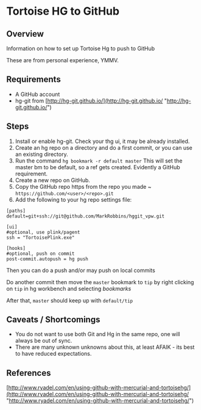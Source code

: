 # Tortoise HG to GitHub #

## Overview ##

Information on how to set up Tortoise Hg to push to GitHub

These are from personal experience, YMMV.

## Requirements

- A GitHub account
- hg-git from [http://hg-git.github.io/](http://hg-git.github.io/ "http://hg-git.github.io/")


## Steps

1. Install or enable hg-git. Check your thg ui, it may be already installed.
2. Create an hg repo on a directory and do a first commit, or you can use an existing directory.
3. Run the command `hg bookmark -r default master` This will set the master bm to be default, so a ref gets created. Evidently a GitHub requirement.
4. Create a new repo on GitHub.
5. Copy the GitHub repo https from the repo you made ~ `https://github.com/<user>/<repo>.git`
6. Add the following to your hg repo settings file:

`[paths]`<br/>
`default=git+ssh://git@github.com/MarkRobbins/hggit_vpw.git`

`[ui]`<br/>
`#optional, use plink/pagent`<br/>
`ssh = "TortoisePlink.exe"`

`[hooks]`<br/>
`#optional, push on commit`<br/>
`post-commit.autopush = hg push`

Then you can do a push and/or may push on local commits

Do another commit then move the `master` bookmark to `tip` by right clicking on `tip` in hg workbench and selecting *bookmarks*

After that, `master` should keep up with `default/tip`

## Caveats / Shortcomings

- You do not want to use both Git and Hg in the same repo, one will always be out of sync.
- There are many unknown unknowns about this, at least AFAIK - its best to have reduced expectations. 

## References

[http://www.ryadel.com/en/using-github-with-mercurial-and-tortoisehg/](http://www.ryadel.com/en/using-github-with-mercurial-and-tortoisehg/ "http://www.ryadel.com/en/using-github-with-mercurial-and-tortoisehg/")
